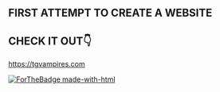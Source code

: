 
## FIRST ATTEMPT TO CREATE A WEBSITE 

## CHECK IT OUT👇

https://tgvampires.com


[![ForTheBadge made-with-html](http://ForTheBadge.com/images/badges/made-with-html.svg)](https://g.co/kgs/eBFvHA)
